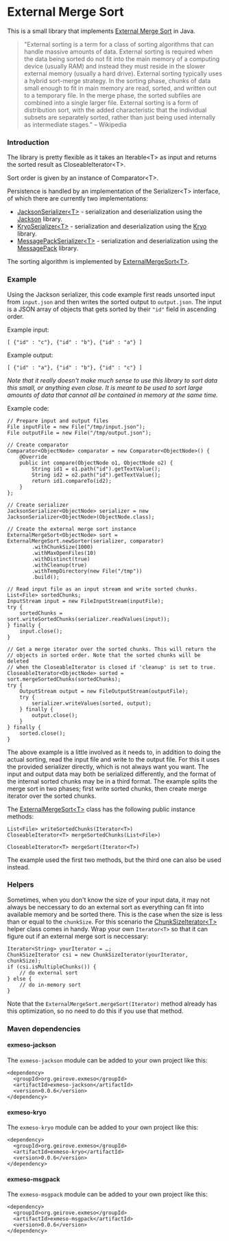 External Merge Sort
======

This is a small library that implements [External Merge Sort](http://en.wikipedia.org/wiki/External_sorting) in Java.

>"External sorting is a term for a class of sorting algorithms that can handle massive amounts of data. External sorting is required when the data being sorted do not fit into the main memory of a computing device (usually RAM) and instead they must reside in the slower external memory (usually a hard drive). External sorting typically uses a hybrid sort-merge strategy. In the sorting phase, chunks of data small enough to fit in main memory are read, sorted, and written out to a temporary file. In the merge phase, the sorted subfiles are combined into a single larger file. External sorting is a form of distribution sort, with the added characteristic that the individual subsets are separately sorted, rather than just being used internally as intermediate stages." – Wikipedia

### Introduction

The library is pretty flexible as it takes an Iterable&lt;T&gt; as input and returns the sorted result as CloseableIterator&lt;T&gt;. 

Sort order is given by an instance of Comparator&lt;T&gt;.

Persistence is handled by an implementation of the Serializer&lt;T&gt; interface, of which there are currently two implementations:

* [JacksonSerializer&lt;T&gt;](https://github.com/grove/exmeso/blob/master/exmeso-jackson/src/main/java/org/geirove/exmeso/jackson/JacksonSerializer.java) - serialization and deserialization using the [Jackson](http://jackson.codehaus.org/) library.
* [KryoSerializer&lt;T&gt;](https://github.com/grove/exmeso/blob/master/exmeso-kryo/src/main/java/org/geirove/exmeso/kryo/KryoSerializer.java) - serialization and deserialization using the [Kryo](https://code.google.com/p/kryo/) library.
* [MessagePackSerializer&lt;T&gt;](https://github.com/grove/exmeso/blob/master/exmeso-msgpack/src/main/java/org/geirove/exmeso/msgpack/MessagePackSerializer.java) - serialization and deserialization using the [MessagePack](http://msgpack.org/) library.

The sorting algorithm is implemented by [ExternalMergeSort&lt;T&gt;](https://github.com/grove/exmeso/blob/master/exmeso-core/src/main/java/org/geirove/exmeso/ExternalMergeSort.java).

### Example

Using the Jackson serializer, this code example first reads unsorted input from <code>input.json</code> and then writes the sorted output to <code>output.json</code>. The input is a JSON array of objects that gets sorted by their <code>"id"</code> field in ascending order.

Example input:

    [ {"id" : "c"}, {"id" : "b"}, {"id" : "a"} ]

Example output:

    [ {"id" : "a"}, {"id" : "b"}, {"id" : "c"} ]

<em>Note that it really doesn't make much sense to use this library to sort data this small, or  anything even close. It is meant to be used to sort large amounts of data that cannot all be contained in memory at the same time.</em>

Example code:

    // Prepare input and output files
    File inputFile = new File("/tmp/input.json");
    File outputFile = new File("/tmp/output.json");
    
    // Create comparator
    Comparator<ObjectNode> comparator = new Comparator<ObjectNode>() {
        @Override
        public int compare(ObjectNode o1, ObjectNode o2) {
            String id1 = o1.path("id").getTextValue();
            String id2 = o2.path("id").getTextValue();
            return id1.compareTo(id2);
        }
    };
    
    // Create serializer
    JacksonSerializer<ObjectNode> serializer = new JacksonSerializer<ObjectNode>(ObjectNode.class);

    // Create the external merge sort instance
    ExternalMergeSort<ObjectNode> sort = ExternalMergeSort.newSorter(serializer, comparator)
            .withChunkSize(1000)
            .withMaxOpenFiles(10)
            .withDistinct(true)
            .withCleanup(true)
            .withTempDirectory(new File("/tmp"))
            .build();
   
    // Read input file as an input stream and write sorted chunks.
    List<File> sortedChunks;
    InputStream input = new FileInputStream(inputFile);
    try {
        sortedChunks = sort.writeSortedChunks(serializer.readValues(input));
    } finally {
        input.close();
    }
    
    // Get a merge iterator over the sorted chunks. This will return the
    // objects in sorted order. Note that the sorted chunks will be deleted 
    // when the CloseableIterator is closed if 'cleanup' is set to true.
    CloseableIterator<ObjectNode> sorted = sort.mergeSortedChunks(sortedChunks);
    try {
        OutputStream output = new FileOutputStream(outputFile);
        try {
            serializer.writeValues(sorted, output);
        } finally {
            output.close();
        }
    } finally {
        sorted.close();
    }

The above example is a little involved as it needs to, in addition to doing the actual sorting, read the input file and write to the output file. For this it uses the provided serializer directly, which is not always want you want. The input and output data may both be serialized differently, and the format of the internal sorted chunks may be in a third format. The example splits the merge sort in two phases; first write sorted chunks, then create merge iterator over the sorted chunks.

The [ExternalMergeSort&lt;T&gt;](https://github.com/grove/exmeso/blob/master/exmeso-core/src/main/java/org/geirove/exmeso/ExternalMergeSort.java) class has the following public instance methods:

    List<File> writeSortedChunks(Iterator<T>)
    CloseableIterator<T> mergeSortedChunks(List<File>)
    
    CloseableIterator<T> mergeSort(Iterator<T>)

The example used the first two methods, but the third one can also be used instead.

### Helpers

Sometimes, when you don't know the size of your input data, it may not always be neccessary to do an external sort as everything can fit into available memory and be sorted there. This is the case when the size is less than or equal to the <code>chunkSize</code>. For this scenario the [ChunkSizeIterator&lt;T&gt;](https://github.com/grove/exmeso/blob/master/exmeso-core/src/main/java/org/geirove/exmeso/ChunkSizeIterator.java) helper class comes in handy. Wrap your own <code>Iterator&lt;T&gt;</code> so that it can figure out if an external merge sort is neccessary:

    Iterator<String> yourIterator = …;
    ChunkSizeIterator csi = new ChunkSizeIterator(yourIterator, chunkSize);
    if (csi.isMultipleChunks()) {
        // do external sort        
    } else {
        // do in-memory sort
    }
    
Note that the <code>ExternalMergeSort<T>.mergeSort(Iterator<T>)</code> method already has this optimization, so no need to do this if you use that method.
    
### Maven dependencies

#### exmeso-jackson

The <code>exmeso-jackson</code> module can be added to your own project like this:

    <dependency>
      <groupId>org.geirove.exmeso</groupId>
      <artifactId>exmeso-jackson</artifactId>
      <version>0.0.6</version>
    </dependency>

#### exmeso-kryo

The <code>exmeso-kryo</code> module can be added to your own project like this:

    <dependency>
      <groupId>org.geirove.exmeso</groupId>
      <artifactId>exmeso-kryo</artifactId>
      <version>0.0.6</version>
    </dependency>

#### exmeso-msgpack

The <code>exmeso-msgpack</code> module can be added to your own project like this:

    <dependency>
      <groupId>org.geirove.exmeso</groupId>
      <artifactId>exmeso-msgpack</artifactId>
      <version>0.0.6</version>
    </dependency>
